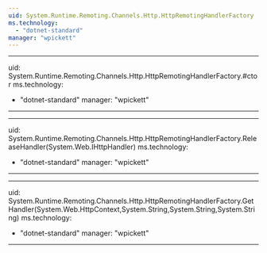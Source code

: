 ```yaml
---
uid: System.Runtime.Remoting.Channels.Http.HttpRemotingHandlerFactory
ms.technology: 
  - "dotnet-standard"
manager: "wpickett"
---
```


---
uid: System.Runtime.Remoting.Channels.Http.HttpRemotingHandlerFactory.#ctor
ms.technology: 
  - "dotnet-standard"
manager: "wpickett"
---

---
uid: System.Runtime.Remoting.Channels.Http.HttpRemotingHandlerFactory.ReleaseHandler(System.Web.IHttpHandler)
ms.technology: 
  - "dotnet-standard"
manager: "wpickett"
---

---
uid: System.Runtime.Remoting.Channels.Http.HttpRemotingHandlerFactory.GetHandler(System.Web.HttpContext,System.String,System.String,System.String)
ms.technology: 
  - "dotnet-standard"
manager: "wpickett"
---
